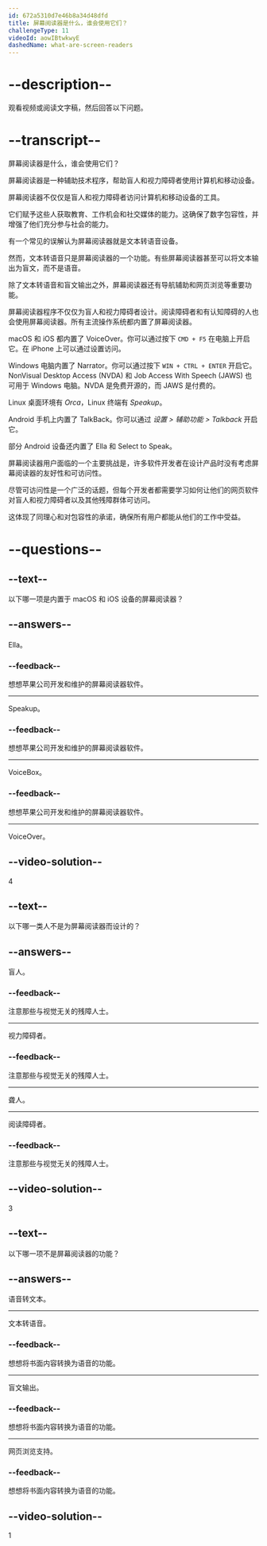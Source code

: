 ```yaml
---
id: 672a5310d7e46b8a34d48dfd
title: 屏幕阅读器是什么，谁会使用它们？
challengeType: 11
videoId: aowIBtwkwyE
dashedName: what-are-screen-readers
---
```


# --description--

观看视频或阅读文字稿，然后回答以下问题。

# --transcript--

屏幕阅读器是什么，谁会使用它们？

屏幕阅读器是一种辅助技术程序，帮助盲人和视力障碍者使用计算机和移动设备。

屏幕阅读器不仅仅是盲人和视力障碍者访问计算机和移动设备的工具。

它们赋予这些人获取教育、工作机会和社交媒体的能力。这确保了数字包容性，并增强了他们充分参与社会的能力。

有一个常见的误解认为屏幕阅读器就是文本转语音设备。

然而，文本转语音只是屏幕阅读器的一个功能。有些屏幕阅读器甚至可以将文本输出为盲文，而不是语音。

除了文本转语音和盲文输出之外，屏幕阅读器还有导航辅助和网页浏览等重要功能。

屏幕阅读器程序不仅仅为盲人和视力障碍者设计。阅读障碍者和有认知障碍的人也会使用屏幕阅读器。所有主流操作系统都内置了屏幕阅读器。

macOS 和 iOS 都内置了 VoiceOver。你可以通过按下 `CMD + F5` 在电脑上开启它。在 iPhone 上可以通过设置访问。

Windows 电脑内置了 Narrator。你可以通过按下 `WIN + CTRL + ENTER` 开启它。NonVisual Desktop Access (NVDA) 和 Job Access With Speech (JAWS) 也可用于 Windows 电脑。NVDA 是免费开源的，而 JAWS 是付费的。

Linux 桌面环境有 _Orca_，Linux 终端有 _Speakup_。

Android 手机上内置了 TalkBack。你可以通过 _设置 > 辅助功能 > Talkback_ 开启它。

部分 Android 设备还内置了 Ella 和 Select to Speak。

屏幕阅读器用户面临的一个主要挑战是，许多软件开发者在设计产品时没有考虑屏幕阅读器的友好性和可访问性。

尽管可访问性是一个广泛的话题，但每个开发者都需要学习如何让他们的网页软件对盲人和视力障碍者以及其他残障群体可访问。

这体现了同理心和对包容性的承诺，确保所有用户都能从他们的工作中受益。

# --questions--

## --text--

以下哪一项是内置于 macOS 和 iOS 设备的屏幕阅读器？

## --answers--

Ella。

### --feedback--

想想苹果公司开发和维护的屏幕阅读器软件。

---

Speakup。

### --feedback--

想想苹果公司开发和维护的屏幕阅读器软件。

---

VoiceBox。

### --feedback--

想想苹果公司开发和维护的屏幕阅读器软件。

---

VoiceOver。

## --video-solution--

4

## --text--

以下哪一类人不是为屏幕阅读器而设计的？

## --answers--

盲人。

### --feedback--

注意那些与视觉无关的残障人士。

---

视力障碍者。

### --feedback--

注意那些与视觉无关的残障人士。

---

聋人。

---

阅读障碍者。

### --feedback--

注意那些与视觉无关的残障人士。

## --video-solution--

3

## --text--

以下哪一项不是屏幕阅读器的功能？

## --answers--

语音转文本。

---

文本转语音。

### --feedback--

想想将书面内容转换为语音的功能。

---

盲文输出。

### --feedback--

想想将书面内容转换为语音的功能。

---

网页浏览支持。

### --feedback--

想想将书面内容转换为语音的功能。

## --video-solution--

1

